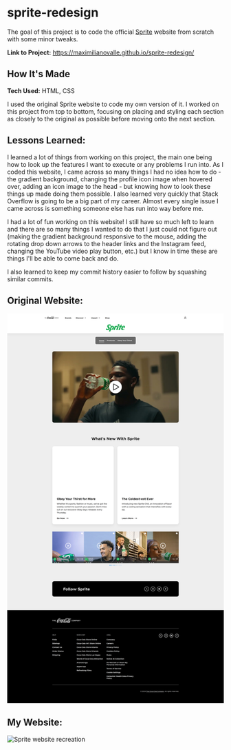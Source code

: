 # sprite-redesign
The goal of this project is to code the official [Sprite](https://www.coca-cola.com/us/en/brands/sprite) website from scratch with some minor tweaks.

**Link to Project:** https://maximilianovalle.github.io/sprite-redesign/

## How It's Made

**Tech Used:** HTML, CSS

I used the original Sprite website to code my own version of it. I worked on this project from top to bottom, focusing on placing and styling each section as closely to the original as possible before moving onto the next section.

## Lessons Learned:

I learned a lot of things from working on this project, the main one being how to look up the features I want to execute or any problems I run into. As I coded this website, I came across so many things I had no idea how to do - the gradient background, changing the profile icon image when hovered over, adding an icon image to the head - but knowing how to look these things up made doing them possible. I also learned very quickly that Stack Overflow is going to be a big part of my career. Almost every single issue I came across is something someone else has run into way before me.

I had a lot of fun working on this website! I still have so much left to learn and there are so many things I wanted to do that I just could not figure out (making the gradient background responsive to the mouse, adding the rotating drop down arrows to the header links and the Instagram feed, changing the YouTube video play button, etc.) but I know in time these are things I'll be able to come back and do.

I also learned to keep my commit history easier to follow by squashing similar commits.

## Original Website:
![Sprite website home page](references/og-website.png)

## My Website:
![Sprite website recreation](references/my-website.png)